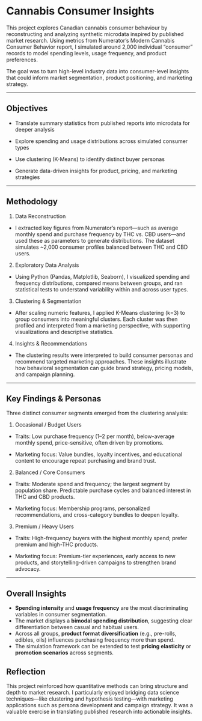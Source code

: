 # Cannabis Consumer Insights  

This project explores Canadian cannabis consumer behaviour by reconstructing and analyzing synthetic microdata inspired by published market research. Using metrics from Numerator’s Modern Cannabis Consumer Behavior report, I simulated around 2,000 individual “consumer” records to model spending levels, usage frequency, and product preferences.

The goal was to turn high-level industry data into consumer-level insights that could inform market segmentation, product positioning, and marketing strategy.

---

## Objectives

- Translate summary statistics from published reports into microdata for deeper analysis

- Explore spending and usage distributions across simulated consumer types

- Use clustering (K-Means) to identify distinct buyer personas

- Generate data-driven insights for product, pricing, and marketing strategies

---

## Methodology

1. Data Reconstruction
- I extracted key figures from Numerator’s report—such as average monthly spend and purchase frequency by THC vs. CBD users—and used these as parameters to generate distributions. The dataset simulates ~2,000 consumer profiles balanced between THC and CBD users.

2. Exploratory Data Analysis
- Using Python (Pandas, Matplotlib, Seaborn), I visualized spending and frequency distributions, compared means between groups, and ran statistical tests to understand variability within and across user types.

3. Clustering & Segmentation
- After scaling numeric features, I applied K-Means clustering (k=3) to group consumers into meaningful clusters. Each cluster was then profiled and interpreted from a marketing perspective, with supporting visualizations and descriptive statistics.

4. Insights & Recommendations
- The clustering results were interpreted to build consumer personas and recommend targeted marketing approaches. These insights illustrate how behavioral segmentation can guide brand strategy, pricing models, and campaign planning.

---

## Key Findings & Personas

Three distinct consumer segments emerged from the clustering analysis:

1. Occasional / Budget Users

- Traits: Low purchase frequency (1–2 per month), below-average monthly spend, price-sensitive, often driven by promotions.

- Marketing focus: Value bundles, loyalty incentives, and educational content to encourage repeat purchasing and brand trust.

2. Balanced / Core Consumers

- Traits: Moderate spend and frequency; the largest segment by population share. Predictable purchase cycles and balanced interest in THC and CBD products.

- Marketing focus: Membership programs, personalized recommendations, and cross-category bundles to deepen loyalty.

3. Premium / Heavy Users

- Traits: High-frequency buyers with the highest monthly spend; prefer premium and high-THC products.

- Marketing focus: Premium-tier experiences, early access to new products, and storytelling-driven campaigns to strengthen brand advocacy.

---

## Overall Insights

- **Spending intensity** and **usage frequency** are the most discriminating variables in consumer segmentation.  
- The market displays a **bimodal spending distribution**, suggesting clear differentiation between casual and habitual users.  
- Across all groups, **product format diversification** (e.g., pre-rolls, edibles, oils) influences purchasing frequency more than spend.  
- The simulation framework can be extended to test **pricing elasticity** or **promotion scenarios** across segments.

## Reflection

This project reinforced how quantitative methods can bring structure and depth to market research. I particularly enjoyed bridging data science techniques—like clustering and hypothesis testing—with marketing applications such as persona development and campaign strategy. It was a valuable exercise in translating published research into actionable insights.
